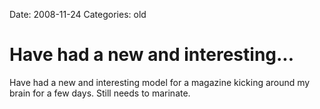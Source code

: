 Date: 2008-11-24
Categories: old

# Have had a new and interesting...

Have had a new and interesting model for a magazine kicking around my brain for a few days. Still needs to marinate.

